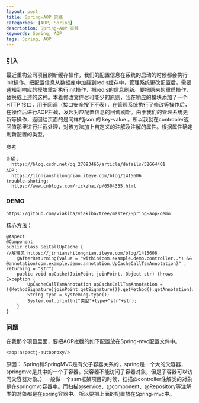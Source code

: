 ```yaml
---
layout: post
title: Spring-AOP 实践
categories: [AOP, Spring]
description: Spring-AOP 实践
keywords: Spring, AOP
tags: Spring, AOP
---
```


### 引入
最近重构公司项目刷新缓存操作，我们的配置信息在系统的启动的时候都会执行init操作。把配置信息从数据库中加载到redis缓存中，管理系统更改配置后，需要通知到响应的模块重新执行init操作，把redis的信息刷新。要把原来的重启操作，替换成上述的这种。本着修改文件尽可能少的原则，我在响应的模块添加了一个 HTTP 接口，用于回调（接口安全按下不表），在管理系统执行了修改等操作后，在操作后进行AOP拦截，发起对应配置信息的回调刷新。由于我们的管理系统更新等操作，返回给页面的是同样的json 的 key-value 。所以我就在controoler返回值那里进行拦截处理，对该方法加上自定义的注解及注解的属性。根据属性确定刷新配置的类型。

参考
```
注解：
  https://blog.csdn.net/qq_27093465/article/details/52664401
AOP：
  https://jinnianshilongnian.iteye.com/blog/1415606
trouble-shoting:
  https://www.cnblogs.com/rickzhai/p/6504355.html
```

### DEMO

```
https://github.com/viakiba/viakiba/tree/master/Spring-aop-demo
```
核心方法：
```
@Aspect
@Component
public class SeiCallUpCache {
//解释见 https://jinnianshilongnian.iteye.com/blog/1415606
    @AfterReturning(value = "within(com.example.demo.controller..*) && @annotation(com.example.demo.annotation.UpCacheCallTsmAnnotation)" , returning = "str")
    public void upCache(JoinPoint joinPoint, Object str) throws Exception {
        UpCacheCallTsmAnnotation upCacheCallTsmAnnotation = ((MethodSignature)joinPoint.getSignature()).getMethod().getAnnotation(UpCacheCallTsmAnnotation.class);
        String type = systemLog.type();
        System.out.println("类型"+type+"str"+str);
    }
}
```

### 问题
在我那个项目里面，要把AOP拦截的如下配置放在Spring-mvc配置文件中。
```
<aop:aspectj-autoproxy/>
```
原因：
Spring和SpringMVC是有父子容器关系的，spring是一个大的父容器，springmvc是其中的一个子容器。父容器不能访问子容器对象，但是子容器可以访问父容器对象。）一般做一个ssm框架项目的时候，扫描@controller注解类的对象是在springmvc容器中。而扫描@service、@component、@Repository等注解类的对象都是在spring容器中。所以要把上面的配置放在Spring-mvc中。
